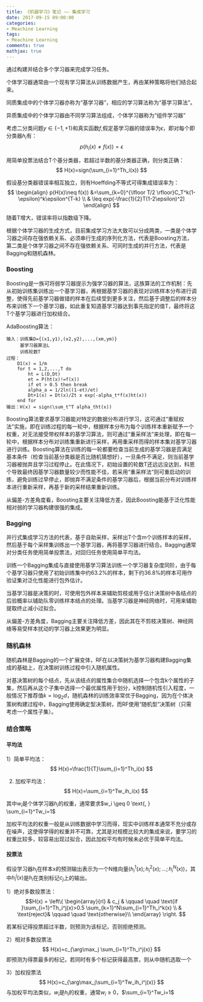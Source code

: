 ```yaml
---
title: 《机器学习》笔记 —— 集成学习
date: 2017-09-15 09:00:00
categories:
- Meachine Learning
tags:
- Meachine Learning
comments: true
mathjax: true
---
```


通过构建并结合多个学习器来完成学习任务。

个体学习器通常由一个现有学习算法从训练数据产生，再由某种策略将他们结合起来。

同质集成中的个体学习器亦称为“基学习器”，相应的学习算法称为“基学习算法”。

异质集成中的个体学习器由不同学习算法组成，个体学习器称为“组件学习器”

考虑二分类问题$y\in \{-1,+1\}$和真实函数$f$,假定基学习器的错误率为$\epsilon$，即对每个即分类器$h_i$有：
$$
p(h_i(x)\neq f(x)) = \epsilon
$$

用简单投票法结合T个基分类器，若超过半数的基分类器正确，则分类正确：
$$
H(x)=sign(\sum_{i=1}^Th_i(x))
$$
<!-- more -->

假设基分类器错误率相互独立，则有Hoeffding不等式可得集成错误率为：
$$
\begin{align}
p(H(x)\neq f(x)) &=\sum_{k=0}^{\lfloor T/2 \rfloor}C_T^k(1-\epsilon)^k\epsilon^{T-k} \\
& \leq exp(-\frac{1}{2}T(1-2\epsilon)^2)
\end{align}
$$

随着T增大，错误率将以指数级下降。

根据个体学习器的生成方式，目前集成学习方法大致可以分成两类，一类是个体学习器之间存在强依赖关系、必须串行生成的序列化方法，代表是Boosting方法，第二类是个体学习器之间不存在强依赖关系、可同时生成的并行方法，代表是Bagging和随机森林。

### Boosting

Boosting是一族可将弱学习器提示为强学习器的算法，这族算法的工作机制：先从初始训练集训练出一个基学习器，再根据基学习器的表现对训练样本分布进行调整，使得先前基学习器做错的样本在后续受到更多关注，然后基于调整后的样本分布来训练下一个基学习器，如此重复知道基学习器达到事先指定的值T，最终将这T个基学习器进行加权结合。

AdaBoosting算法：

```
输入：训练集D={(x1,y1),(x2,y2),...,(xm,ym)}
	 基学习器算法L
	 训练轮数T
过程：
	D1(x) = 1/m
	for t = 1,2,...,T do
		ht = L(D,Dt)
		et = P(ht(x)!=f(x))
		if et > 0.5 then break
		alpha_a = 1/2ln((1-et)/et)
		Dt+1(x) = Dt(x)/Zt x exp(-alpha_t*f(x)ht(x))
	end for
输出：H(x) = sign(\sum_t^T alpha_tht(x))

```

Boosting算法要求基学习器能对特定的数据分布进行学习，这可通过“重赋权法”实施，即在训练过程的每一轮中，根据样本分布为每个训练样本重新赋予一个权重，对无法接受带权样本的基学习算法，则可通过“重采样法”来处理，即在每一轮中，根据样本分布对训练集重新进行采样，再用重采样而得的样本集对基学习器进行训练。Boosting算法在训练的每一轮都要检查当前生成的基学习器是否满足基本条件（检查当前基分类器是否比随机猜想好），一旦条件不满足，则当前基学习器被抛弃且学习过程停止。在此情况下，初始设置的轮数T还远远没达到，科恩个导致最终因基学习器数量较少而性能不佳，若采用“重采样法”则可重启动的训练，避免训练过早停止，即抛弃不满足条件的基学习器后，根据当前分布对训练样本进行重新采样，再基于新的采样结果重新训练。

从偏差-方差角度看，Boosting主要关注降低方差，因此Boosting能基于泛化性能相对弱的学习器构建很强的集成。

### Bagging

并行式集成学习方法的代表，基于自助采样，采样出T个含m个训练样本的采样，然后基于每个采样集训练出一个基学习器，再将基学习器进行结合。Bagging通常对分类任务使用简单投票法，对回归任务使用简单平均法。

训练一个Bagging集成与直接使用基学习算法训练一个学习器复杂度同阶，由于每个基学习器只使用了初始训练集中约63.2%的样本，剩下约36.8%的样本可用作验证集对泛化性能进行包外估计。

当基学习器是决策的时，可使用包外样本来辅助剪枝或用于估计决策树中各结点的后验概率以辅助队零训练样本结点的处理。当基学习器是神经网络时，可用来辅助提取终止减小过拟合。

从偏差-方差角度，Bagging主要关注降低方差，因此其在不剪枝决策树、神经网络等易受样本扰动的学习器上效果更为明显。

### 随机森林

随机森林是Bagging的一个扩展变体，RF在以决策树为基学习器构建Bagging集成的基础上，在决策树训练过程中引入随机属性。

对基决策树的每个结点，先从该结点的属性集合中随机选择一个包含k个属性的子集，然后再从这个子集中选择一个最优属性用于划分，k控制随机性引入程度，一般情况下推荐值$k=\log_2d$，随机森林的训练效率常优于Bagging，因为在个体决策树构建过程中，Bagging使用确定型决策树，而RF使用“随机型”决策树（只需考虑一个属性子集）。


### 结合策略

#### 平均法

1）简单平均法：
$$
H(x)=\frac{1}{T}\sum_{i=1}^Th_i(x)
$$

2) 加权平均法：
$$
H(x)=\sum_{i=1}^Tw_ih_i(x)
$$

其中$w_i$是个体学习器$h_i$的权重，通常要求$w_i \geq 0 \text{, } \sum_{i=1}^Tw_i=1$

加权平均法的权重一般是从训练数据中学习而得，现实中训练样本通常不充分或存在噪声，这使得学得的权重并不可靠，尤其是对规模比较大的集成来说，要学习的权重比较多，较容易出现过拟合，因此加权平均有时候未必优于简单平均法。

#### 投票法

假设学习器$h_i$在样本x的预测输出表示为一个N维向量$(h_i^1(x);h_i^2(x);\dots ; h_i^N(x))$，其中$h_i^j(x)$是$h_i$在类别标记$c_j$上的输出。

1）绝对多数投票法：
$$H(x) = \left\{
\begin{array}{rl}
& c_j & \qquad \quad  \text{if }\sum_{i=1}^Th_i^j(x)>0.5 \sum_{k=1}^N\sum_{i=1}^Th_i^k(x)   \\
& \text{reject}&  \qquad \quad \text{otherwise}\\
\end{array} \right. $$

若某标记得投票超过半数，则预测为该标记，否则拒绝预测。

2）相对多数投票法
$$
H(x)=c_{\arg\max_j \sum_{i=1}^Th_i^j(x)}
$$
即预测为得票最多的标记，若同时有多个标记获得最高票，则从中随机选取一个

3）加权投票法
$$
H(x)=c_{\arg\max_j\sum_{i=1}^Tw_ih_i^j(x)}
$$
与加权平均法类似，$w_i$是$h_i$的权重，通常$w_i \geq 0$，$\sum_{i=1}^Tw_i=1$












